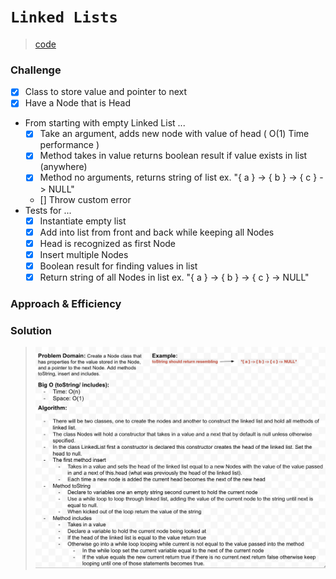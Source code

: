 # `Linked Lists`

> [code](linked-list.test.js)

### Challenge

- [x] Class to store value and pointer to next
- [x] Have a Node that is Head
- From starting with empty Linked List ...
  - [x] Take an argument, adds new node with value of head ( O(1) Time performance )
  - [x] Method takes in value returns boolean result if value exists in list (anywhere)
  - [x] Method no arguments, returns string of list ex. "{ a } -> { b } -> { c } -> NULL"
  - [] Throw custom error
- Tests for ...
  - [x] Instantiate empty list
  - [x] Add into list from front and back while keeping all Nodes
  - [x] Head is recognized as first Node
  - [x] Insert multiple Nodes
  - [x] Boolean result for finding values in list
  - [x] Return string of all Nodes in list ex. "{ a } -> { b } -> { c } -> NULL"

### Approach & Efficiency

### Solution

> ![White board](../../whiteboards/linked-list.png)
